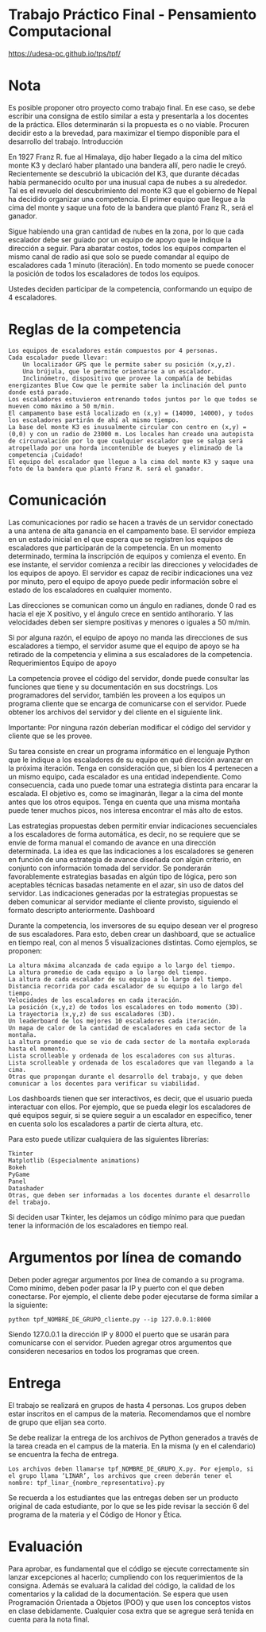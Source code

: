 # Trabajo Práctico Final - Pensamiento Computacional
https://udesa-pc.github.io/tps/tpf/

# Nota

Es posible proponer otro proyecto como trabajo final. En ese caso, se debe escribir una consigna de estilo similar a esta y presentarla a los docentes de la práctica. Ellos determinarán si la propuesta es o no viable. Procuren decidir esto a la brevedad, para maximizar el tiempo disponible para el desarrollo del trabajo.
Introducción

En 1927 Franz R. fue al Himalaya, dijo haber llegado a la cima del mítico monte K3 y declaró haber plantado una bandera allí, pero nadie le creyó. Recientemente se descubrió la ubicación del K3, que durante décadas había permanecido oculto por una inusual capa de nubes a su alrededor. Tal es el revuelo del descubrimiento del monte K3 que el gobierno de Nepal ha decidido organizar una competencia. El primer equipo que llegue a la cima del monte y saque una foto de la bandera que plantó Franz R., será el ganador.

Sigue habiendo una gran cantidad de nubes en la zona, por lo que cada escalador debe ser guíado por un equipo de apoyo que le indique la dirección a seguir. Para abaratar costos, todos los equipos comparten el mismo canal de radio asi que solo se puede comandar al equipo de escaladores cada 1 minuto (iteración). En todo momento se puede conocer la posición de todos los escaladores de todos los equipos.

Ustedes deciden participar de la competencia, conformando un equipo de 4 escaladores.

# Reglas de la competencia

    Los equipos de escaladores están compuestos por 4 personas.
    Cada escalador puede llevar:
        Un localizador GPS que le permite saber su posición (x,y,z).
        Una brújula, que le permite orientarse a un escalador.
        Inclinómetro, dispositivo que provee la compañía de bebidas energizantes Blue Cow que le permite saber la inclinación del punto donde está parado.
    Los escaladores estuvieron entrenando todos juntos por lo que todos se mueven como máximo a 50 m/min.
    El campamento base está localizado en (x,y) = (14000, 14000), y todos los escaladores partirán de ahí al mismo tiempo.
    La base del monte K3 es inusualmente circular con centro en (x,y) = (0,0) y con un radio de 23000 m. Los locales han creado una autopista de circunvalación por lo que cualquier escalador que se salga será atropellado por una horda incontenible de bueyes y eliminado de la competencia ¡Cuidado!
    El equipo del escalador que llegue a la cima del monte K3 y saque una foto de la bandera que plantó Franz R. será el ganador.

# Comunicación

Las comunicaciones por radio se hacen a través de un servidor conectado a una antena de alta ganancia en el campamento base. El servidor empieza en un estado inicial en el que espera que se registren los equipos de escaladores que participarán de la competencia. En un momento determinado, termina la inscripción de equipos y comienza el evento. En ese instante, el servidor comienza a recibir las direcciones y velocidades de los equipos de apoyo. El servidor es capaz de recibir indicaciones una vez por minuto, pero el equipo de apoyo puede pedir información sobre el estado de los escaladores en cualquier momento.

Las direcciones se comunican como un ángulo en radianes, donde 0 rad es hacia el eje X positivo, y el ángulo crece en sentido antihorario. Y las velocidades deben ser siempre positivas y menores o iguales a 50 m/min.

Si por alguna razón, el equipo de apoyo no manda las direcciones de sus escaladores a tiempo, el servidor asume que el equipo de apoyo se ha retirado de la competencia y elimina a sus escaladores de la competencia.
Requerimientos
Equipo de apoyo

La competencia provee el código del servidor, donde puede consultar las funciones que tiene y su documentación en sus docstrings. Los programadores del servidor, también les proveen a los equipos un programa cliente que se encarga de comunicarse con el servidor. Puede obtener los archivos del servidor y del cliente en el siguiente link.

Importante: Por ninguna razón deberían modificar el código del servidor y cliente que se les provee.

Su tarea consiste en crear un programa informático en el lenguaje Python que le indique a los escaladores de su equipo en qué dirección avanzar en la próxima iteración. Tenga en consideración que, si bien los 4 pertenecen a un mismo equipo, cada escalador es una entidad independiente. Como consecuencia, cada uno puede tomar una estrategia distinta para encarar la escalada. El objetivo es, como se imaginarán, llegar a la cima del monte antes que los otros equipos. Tenga en cuenta que una misma montaña puede tener muchos picos, nos interesa encontrar el más alto de estos.

Las estrategias propuestas deben permitir enviar indicaciones secuenciales a los escaladores de forma automática, es decir, no se requiere que se envíe de forma manual el comando de avance en una dirección determinada. La idea es que las indicaciones a los escaladores se generen en función de una estrategia de avance diseñada con algún criterio, en conjunto con información tomada del servidor. Se ponderarán favorablemente estrategias basadas en algún tipo de lógica, pero son aceptables técnicas basadas netamente en el azar, sin uso de datos del servidor. Las indicaciones generadas por la estrategias propuestas se deben comunicar al servidor mediante el cliente provisto, siguiendo el formato descripto anteriormente.
Dashboard

Durante la competencia, los inversores de su equipo desean ver el progreso de sus escaladores. Para esto, deben crear un dashboard, que se actualice en tiempo real, con al menos 5 visualizaciones distintas. Como ejemplos, se proponen:

    La altura máxima alcanzada de cada equipo a lo largo del tiempo.
    La altura promedio de cada equipo a lo largo del tiempo.
    La altura de cada escalador de su equipo a lo largo del tiempo.
    Distancia recorrida por cada escalador de su equipo a lo largo del tiempo.
    Velocidades de los escaladores en cada iteración.
    La posición (x,y,z) de todos los escaladores en todo momento (3D).
    La trayectoria (x,y,z) de sus escaladores (3D).
    Un leaderboard de los mejores 10 escaladores cada iteración.
    Un mapa de calor de la cantidad de escaladores en cada sector de la montaña.
    La altura promedio que se vio de cada sector de la montaña explorada hasta el momento.
    Lista scrolleable y ordenada de los escaladores con sus alturas.
    Lista scrolleable y ordenada de los escaladores que van llegando a la cima.
    Otras que propongan durante el desarrollo del trabajo, y que deben comunicar a los docentes para verificar su viabilidad.

Los dashboards tienen que ser interactivos, es decir, que el usuario pueda interactuar con ellos. Por ejemplo, que se pueda elegir los escaladores de qué equipos seguir, si se quiere seguir a un escalador en específico, tener en cuenta solo los escaladores a partir de cierta altura, etc.

Para esto puede utilizar cualquiera de las siguientes librerías:

    Tkinter
    Matplotlib (Especialmente animations)
    Bokeh
    PyGame
    Panel
    Datashader
    Otras, que deben ser informadas a los docentes durante el desarrollo del trabajo.

Si deciden usar Tkinter, les dejamos un código mínimo para que puedan tener la información de los escaladores en tiempo real.

# Argumentos por línea de comando

Deben poder agregar argumentos por línea de comando a su programa. Como mínimo, deben poder pasar la IP y puerto con el que deben conectarse. Por ejemplo, el cliente debe poder ejecutarse de forma similar a la siguiente:

    python tpf_NOMBRE_DE_GRUPO_cliente.py --ip 127.0.0.1:8000

Siendo 127.0.0.1 la dirección IP y 8000 el puerto que se usarán para comunicarse con el servidor. Pueden agregar otros argumentos que consideren necesarios en todos los programas que creen.

# Entrega

El trabajo se realizará en grupos de hasta 4 personas. Los grupos deben estar inscritos en el campus de la materia. Recomendamos que el nombre de grupo que elijan sea corto.

Se debe realizar la entrega de los archivos de Python generados a través de la tarea creada en el campus de la materia. En la misma (y en el calendario) se encuentra la fecha de entrega.

    Los archivos deben llamarse tpf_NOMBRE_DE_GRUPO_X.py. Por ejemplo, si el grupo llama ‘LINAR’, los archivos que creen deberán tener el nombre: tpf_linar_{nombre_representativo}.py

Se recuerda a los estudiantes que las entregas deben ser un producto original de cada estudiante, por lo que se les pide revisar la sección 6 del programa de la materia y el Código de Honor y Ética.

# Evaluación

Para aprobar, es fundamental que el código se ejecute correctamente sin lanzar excepciones al hacerlo; cumpliendo con los requerimientos de la consigna. Además se evaluará la calidad del código, la calidad de los comentarios y la calidad de la documentación. Se espera que usen Programación Orientada a Objetos (POO) y que usen los conceptos vistos en clase debidamente. Cualquier cosa extra que se agregue será tenida en cuenta para la nota final.

